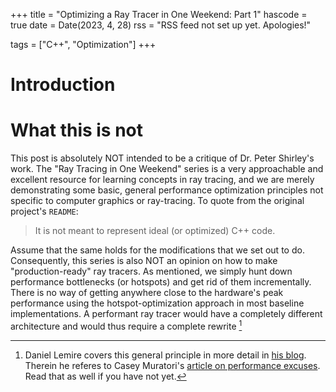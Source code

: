 +++
title = "Optimizing a Ray Tracer in One Weekend: Part 1"
hascode = true
date = Date(2023, 4, 28)
rss = "RSS feed not set up yet. Apologies!"

tags = ["C++", "Optimization"]
+++

# Introduction

# What this is not
This post is absolutely NOT intended to be a critique of Dr. Peter Shirley's work. The "Ray Tracing in One Weekend" series is a very approachable and excellent resource for learning concepts in ray tracing, and we are merely demonstrating some basic, general performance optimization principles not specific to computer graphics or ray-tracing. To quote from the original project's `README`:

> It is not meant to represent ideal (or optimized) C++ code.

Assume that the same holds for the modifications that we set out to do.
Consequently, this series is also NOT an opinion on how to make "production-ready"
ray tracers. As mentioned, we simply hunt down performance bottlenecks (or hotspots) and
get rid of them incrementally. There is no way of getting anywhere close to
the hardware's peak performance using the hotspot-optimization approach in
most baseline implementations. A performant ray tracer would have a
completely different architecture and would thus require a complete rewrite [^1]


[^1]: Daniel Lemire covers this general principle in more detail in [his blog][lemire-hotspot]. Therein he referes to Casey Muratori's [article on performance excuses][muratori-excuses]. Read that as well if you have not yet.


[lemire-hotspot]: https://lemire.me/blog/2023/04/27/hotspot-performance-engineering-fails/
[muratori-excuses]: https://www.computerenhance.com/p/performance-excuses-debunked
